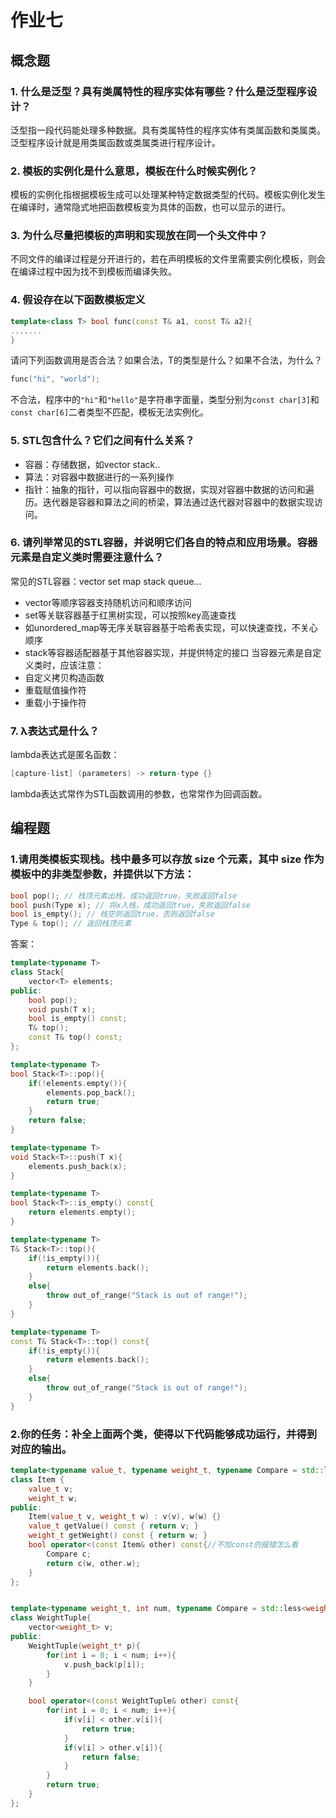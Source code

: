 # 作业七
## 概念题
### 1. 什么是泛型？具有类属特性的程序实体有哪些？什么是泛型程序设计？
泛型指一段代码能处理多种数据。具有类属特性的程序实体有类属函数和类属类。泛型程序设计就是用类属函数或类属类进行程序设计。
### 2. 模板的实例化是什么意思，模板在什么时候实例化？
模板的实例化指根据模板生成可以处理某种特定数据类型的代码。模板实例化发生在编译时，通常隐式地把函数模板变为具体的函数，也可以显示的进行。
### 3. 为什么尽量把模板的声明和实现放在同一个头文件中？
不同文件的编译过程是分开进行的，若在声明模板的文件里需要实例化模板，则会在编译过程中因为找不到模板而编译失败。
### 4. 假设存在以下函数模板定义
```cpp
template<class T> bool func(const T& a1, const T& a2){
.......
}
```
请问下列函数调用是否合法？如果合法，T的类型是什么？如果不合法，为什么？
```cpp
func("hi", "world");
```
不合法，程序中的`"hi"`和`"hello"`是字符串字面量，类型分别为`const char[3]`和`const char[6]`二者类型不匹配，模板无法实例化。
### 5. STL包含什么？它们之间有什么关系？
- 容器：存储数据，如vector stack..
- 算法：对容器中数据进行的一系列操作
- 指针：抽象的指针，可以指向容器中的数据，实现对容器中数据的访问和遍历。迭代器是容器和算法之间的桥梁，算法通过迭代器对容器中的数据实现访问。
### 6. 请列举常见的STL容器，并说明它们各自的特点和应用场景。容器元素是自定义类时需要注意什么？
常见的STL容器：vector set map stack queue...
- vector等顺序容器支持随机访问和顺序访问
- set等关联容器基于红黑树实现，可以按照key高速查找
- 如unordered_map等无序关联容器基于哈希表实现，可以快速查找，不关心顺序
- stack等容器适配器基于其他容器实现，并提供特定的接口
当容器元素是自定义类时，应该注意：
- 自定义拷贝构造函数
- 重载赋值操作符
- 重载小于操作符
### 7. λ表达式是什么？
lambda表达式是匿名函数：
```cpp
[capture-list] (parameters) -> return-type {}
```
lambda表达式常作为STL函数调用的参数，也常常作为回调函数。
## 编程题
### 1.请用类模板实现栈。栈中最多可以存放 size 个元素，其中 size 作为模板中的非类型参数，并提供以下方法：
```cpp
bool pop(); // 栈顶元素出栈，成功返回true，失败返回false
bool push(Type x); // 将x入栈，成功返回true，失败返回false
bool is_empty(); // 栈空则返回true，否则返回false
Type & top(); // 返回栈顶元素
```
答案：
```cpp
template<typename T>
class Stack{
    vector<T> elements;
public:
    bool pop();
    void push(T x);
    bool is_empty() const;
    T& top();
    const T& top() const;
};

template<typename T>
bool Stack<T>::pop(){
    if(!elements.empty()){
        elements.pop_back();
        return true;
    }
    return false;
}

template<typename T>
void Stack<T>::push(T x){
    elements.push_back(x);
}

template<typename T>
bool Stack<T>::is_empty() const{
    return elements.empty();
}

template<typename T>
T& Stack<T>::top(){
    if(!is_empty()){
        return elements.back();
    }
    else{
        throw out_of_range("Stack is out of range!");
    }
}

template<typename T>
const T& Stack<T>::top() const{
    if(!is_empty()){
        return elements.back();
    }
    else{
        throw out_of_range("Stack is out of range!");
    }
}
```
### 2.你的任务：补全上面两个类，使得以下代码能够成功运行，并得到对应的输出。
```cpp
template<typename value_t, typename weight_t, typename Compare = std::less<weight_t>>
class Item {
    value_t v;
    weight_t w;
public:
    Item(value_t v, weight_t w) : v(v), w(w) {}
    value_t getValue() const { return v; }
    weight_t getWeight() const { return w; }
    bool operator<(const Item& other) const{//不加const的报错怎么看
        Compare c;
        return c(w, other.w);
    }
};


template<typename weight_t, int num, typename Compare = std::less<weight_t>>
class WeightTuple{
    vector<weight_t> v;
public:
    WeightTuple(weight_t* p){
        for(int i = 0; i < num; i++){
            v.push_back(p[i]);
        }
    }

    bool operator<(const WeightTuple& other) const{
        for(int i = 0; i < num; i++){
            if(v[i] < other.v[i]){
                return true;
            }
            if(v[i] > other.v[i]){
                return false;
            }
        }
        return true;
    }
};
```